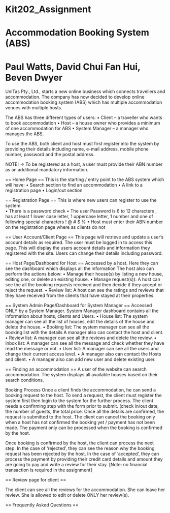 # Kit202_Assignment
# Accommodation Booking System (ABS) 
# Paul Watts, David Chui Fan Hui, Beven Dwyer


UniTas Pty., Ltd., starts a new online business which connects travellers and accommodation.  The company has now decided to develop online accommodation booking system (ABS) which has multiple accommodation venues with multiple hosts.

 The ABS has three different types of users:
•	Client – a traveller who wants to book accommodation
•	Host – a house owner who provides a minimum of one accommodation for ABS
•	System Manager – a manager who manages the ABS. 

To use the ABS, both client and host must first register into the system by providing their details including name, e-mail address, mobile phone number, password and the postal address. 

NOTE! -> To be registered as a host, a user must provide their ABN number as an additional mandatory information. 



== Home Page ==
This is the starting / entry point to the ABS system which will have:
•	Search section to find an accommodation 
•	A link to a registration page
•	Login/out section


== Registration Page ==
This is where new users can register to use the system.  
•	There is a password check
•	The user Password is 6 to 12 characters , has at least 1 lower case letter, 1 uppercase letter, 1 number and one of following special characters ! @ # $ % 
•	Host must enter their ABN number on the registration page where as clients do not


== User Account/Client Page ==
This page will retrieve and update a user’s account details as required. The user must be logged in to access this page. This will display the users account details and information they registered with the site. Users can change their details including password.


== Host Page/Dashboard for Host ==
Accessed by a host. Here they can see the dashboard which displays all the information 
The host also can perform the actions below:
•	Manage their house(s) by listing a new house, editing one, or delete an existing house.
•	Manage request(s)): A host can see the all the booking requests received and then decide if they accept or reject the request. 
•	Review list: A host can see the ratings and reviews that they have received from the clients that have stayed at their properties. 


== System Admin Page/Dashboard for System Manager ==
Accessed ONLY by a System Manager. System Manager dashboard contains all the information about hosts, clients and Users. 
•	House list: The system manager can see all the list of houses, edit the details of the house and delete the house. 
•	Booking list: The system manager can see all the booking list with the details A manager also can contact the host and client. 
•	Review list: A manager can see all the reviews and delete the review. 
•	Inbox list: A manager can see all the message and check whether they have read the message or not. 
•	User list: A manager can see all the users and change their current access level.
•   A manager also can contact the Hosts and client. 
•   A manager also can add new user and delete existing user. 

== Finding an accommodation ==
A user of the website can search accommodation. The system displays all available houses based on their search conditions.

Booking Process
Once a client finds the accommodation, he can send a booking request to the host. To send a request, the client must register the system first then login to the system for the further process. The client needs a confirming step with the form prior to submit. (check in/out date, the number of guests, the total price.  Once all the details are confirmed, the request is submitted to the host. 
The client can cancel the booking only when a host has not confirmed the booking yet / payment has not been made. The payment only can be processed when the booking is confirmed by the host. 

Once booking is confirmed by the host, the client can process the next step. In the case of ‘rejected’, they can see the reason why the booking request has been rejected by the host. In the case of ‘accepted’, they can process the payment by providing their credit card details and amount they are going to pay and write a review for their stay. [Note: no financial transaction is required in the assignment]

== Review page for client ==

The client can see all the reviews for the accommodation. She can leave her review.  She is allowed to edit or delete ONLY her review(s).  

== Frequently Asked Questions ==